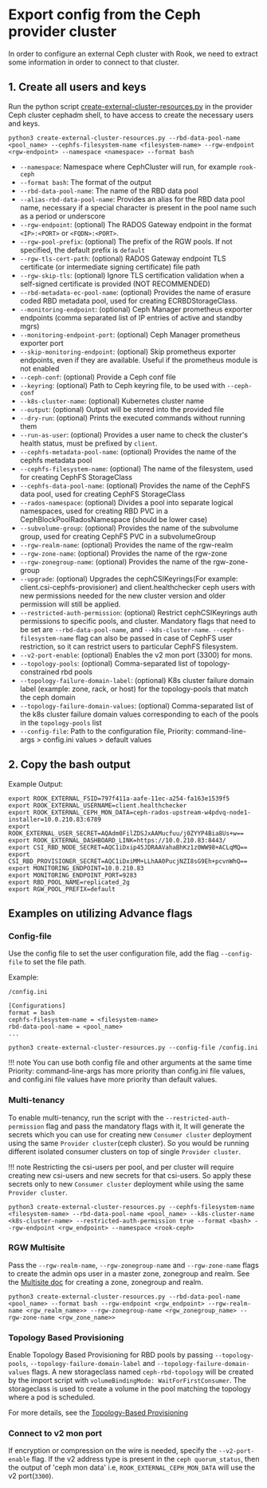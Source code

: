 # Export config from the Ceph provider cluster

In order to configure an external Ceph cluster with Rook, we need to extract some information in order to connect to that cluster.

## 1. Create all users and keys

Run the python script [create-external-cluster-resources.py](https://github.com/rook/rook/blob/master/deploy/examples/external/create-external-cluster-resources.py) in the provider Ceph cluster cephadm shell, to have access to create the necessary users and keys.

```console
python3 create-external-cluster-resources.py --rbd-data-pool-name <pool_name> --cephfs-filesystem-name <filesystem-name> --rgw-endpoint  <rgw-endpoint> --namespace <namespace> --format bash
```

* `--namespace`: Namespace where CephCluster will run, for example `rook-ceph`
* `--format bash`: The format of the output
* `--rbd-data-pool-name`: The name of the RBD data pool
* `--alias-rbd-data-pool-name`: Provides an alias for the  RBD data pool name, necessary if a special character is present in the pool name such as a period or underscore
* `--rgw-endpoint`: (optional) The RADOS Gateway endpoint in the format `<IP>:<PORT>` or `<FQDN>:<PORT>`.
* `--rgw-pool-prefix`: (optional) The prefix of the RGW pools. If not specified, the default prefix is `default`
* `--rgw-tls-cert-path`: (optional) RADOS Gateway endpoint TLS certificate (or intermediate signing certificate) file path
* `--rgw-skip-tls`: (optional) Ignore TLS certification validation when a self-signed certificate is provided (NOT RECOMMENDED)
* `--rbd-metadata-ec-pool-name`: (optional) Provides the name of erasure coded RBD metadata pool, used for creating ECRBDStorageClass.
* `--monitoring-endpoint`: (optional) Ceph Manager prometheus exporter endpoints (comma separated list of IP entries of active and standby mgrs)
* `--monitoring-endpoint-port`: (optional) Ceph Manager prometheus exporter port
* `--skip-monitoring-endpoint`: (optional) Skip prometheus exporter endpoints, even if they are available. Useful if the prometheus module is not enabled
* `--ceph-conf`: (optional) Provide a Ceph conf file
* `--keyring`: (optional) Path to Ceph keyring file, to be used with `--ceph-conf`
* `--k8s-cluster-name`: (optional) Kubernetes cluster name
* `--output`: (optional) Output will be stored into the provided file
* `--dry-run`: (optional) Prints the executed commands without running them
* `--run-as-user`: (optional) Provides a user name to check the cluster's health status, must be prefixed by `client`.
* `--cephfs-metadata-pool-name`: (optional) Provides the name of the cephfs metadata pool
* `--cephfs-filesystem-name`: (optional) The name of the filesystem, used for creating CephFS StorageClass
* `--cephfs-data-pool-name`: (optional) Provides the name of the CephFS data pool, used for creating CephFS StorageClass
* `--rados-namespace`: (optional) Divides a pool into separate logical namespaces, used for creating RBD PVC in a CephBlockPoolRadosNamespace (should be lower case)
* `--subvolume-group`: (optional) Provides the name of the subvolume group, used for creating CephFS PVC in a subvolumeGroup
* `--rgw-realm-name`: (optional) Provides the name of the rgw-realm
* `--rgw-zone-name`: (optional) Provides the name of the rgw-zone
* `--rgw-zonegroup-name`: (optional) Provides the name of the rgw-zone-group
* `--upgrade`: (optional) Upgrades the cephCSIKeyrings(For example: client.csi-cephfs-provisioner) and client.healthchecker ceph users with new permissions needed for the new cluster version and older permission will still be applied.
* `--restricted-auth-permission`: (optional) Restrict cephCSIKeyrings auth permissions to specific pools, and cluster. Mandatory flags that need to be set are `--rbd-data-pool-name`, and `--k8s-cluster-name`. `--cephfs-filesystem-name` flag can also be passed in case of CephFS user restriction, so it can restrict users to particular CephFS filesystem.
* `--v2-port-enable`: (optional) Enables the v2 mon port (3300) for mons.
* `--topology-pools`: (optional) Comma-separated list of topology-constrained rbd pools
* `--topology-failure-domain-label`: (optional) K8s cluster failure domain label (example: zone, rack, or host) for the topology-pools that match the ceph domain
* `--topology-failure-domain-values`: (optional) Comma-separated list of the k8s cluster failure domain values corresponding to each of the pools in the `topology-pools` list
* `--config-file`: Path to the configuration file, Priority: command-line-args > config.ini values > default values

## 2. Copy the bash output

Example Output:

```console
export ROOK_EXTERNAL_FSID=797f411a-aafe-11ec-a254-fa163e1539f5
export ROOK_EXTERNAL_USERNAME=client.healthchecker
export ROOK_EXTERNAL_CEPH_MON_DATA=ceph-rados-upstream-w4pdvq-node1-installer=10.0.210.83:6789
export ROOK_EXTERNAL_USER_SECRET=AQAdm0FilZDSJxAAMucfuu/j0ZYYP4Bia8Us+w==
export ROOK_EXTERNAL_DASHBOARD_LINK=https://10.0.210.83:8443/
export CSI_RBD_NODE_SECRET=AQC1iDxip45JDRAAVahaBhKz1z0WW98+ACLqMQ==
export CSI_RBD_PROVISIONER_SECRET=AQC1iDxiMM+LLhAA0PucjNZI8sG9Eh+pcvnWhQ==
export MONITORING_ENDPOINT=10.0.210.83
export MONITORING_ENDPOINT_PORT=9283
export RBD_POOL_NAME=replicated_2g
export RGW_POOL_PREFIX=default
```

## Examples on utilizing Advance flags

### Config-file

Use the config file to set the user configuration file, add the flag `--config-file` to set the file path.

Example:

`/config.ini`

```console
[Configurations]
format = bash
cephfs-filesystem-name = <filesystem-name>
rbd-data-pool-name = <pool_name>
...
```

```console
python3 create-external-cluster-resources.py --config-file /config.ini
```

!!! note
    You can use both config file and other arguments at the same time
    Priority: command-line-args has more priority than config.ini file values, and config.ini file values have more priority than default values.

### Multi-tenancy

To enable multi-tenancy, run the script with the `--restricted-auth-permission` flag and pass the mandatory flags with it,
It will generate the secrets which you can use for creating new `Consumer cluster` deployment using the same `Provider cluster`(ceph cluster).
So you would be running different isolated consumer clusters on top of single `Provider cluster`.

!!! note
    Restricting the csi-users per pool, and per cluster will require creating new csi-users and new secrets for that csi-users.
    So apply these secrets only to new `Consumer cluster` deployment while using the same `Provider cluster`.

```console
python3 create-external-cluster-resources.py --cephfs-filesystem-name <filesystem-name> --rbd-data-pool-name <pool_name> --k8s-cluster-name <k8s-cluster-name> --restricted-auth-permission true --format <bash> --rgw-endpoint <rgw_endpoint> --namespace <rook-ceph>
```

### RGW Multisite

Pass the `--rgw-realm-name`, `--rgw-zonegroup-name` and `--rgw-zone-name` flags to create the admin ops user in a master zone, zonegroup and realm.
See the [Multisite doc](https://docs.ceph.com/en/quincy/radosgw/multisite/#configuring-a-master-zone) for creating a zone, zonegroup and realm.

```console
python3 create-external-cluster-resources.py --rbd-data-pool-name <pool_name> --format bash --rgw-endpoint <rgw_endpoint> --rgw-realm-name <rgw_realm_name>> --rgw-zonegroup-name <rgw_zonegroup_name> --rgw-zone-name <rgw_zone_name>>
```

### Topology Based Provisioning

Enable Topology Based Provisioning for RBD pools by passing `--topology-pools`, `--topology-failure-domain-label` and `--topology-failure-domain-values` flags.
A new storageclass named `ceph-rbd-topology` will be created by the import script with `volumeBindingMode: WaitForFirstConsumer`.
The storageclass is used to create a volume in the pool matching the topology where a pod is scheduled.

For more details, see the [Topology-Based Provisioning](topology-for-external-mode.md)

### Connect to v2 mon port

If encryption or compression on the wire is needed, specify the `--v2-port-enable` flag.
If the v2 address type is present in the `ceph quorum_status`, then the output of 'ceph mon data' i.e, `ROOK_EXTERNAL_CEPH_MON_DATA` will use the v2 port(`3300`).
